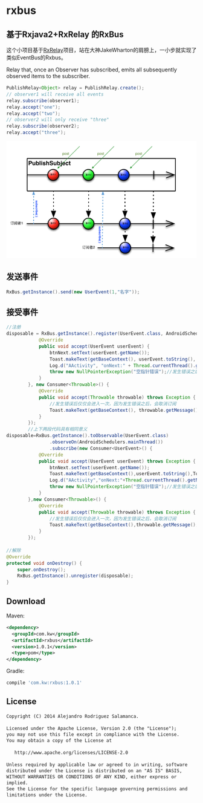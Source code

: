 # rxbus
## 基于Rxjava2+RxRelay 的RxBus

这个小项目基于[RxRelay](https://github.com/JakeWharton/RxRelay)项目，站在大神JakeWharton的肩膀上，一小步就实现了类似EventBus的Rxbus。


Relay that, once an Observer has subscribed, emits all subsequently observed items to the subscriber.
```java
PublishRelay<Object> relay = PublishRelay.create();
// observer1 will receive all events
relay.subscribe(observer1);
relay.accept("one");
relay.accept("two");
// observer2 will only receive "three"
relay.subscribe(observer2);
relay.accept("three");
```
![](intro.png)

## 发送事件

```java
RxBus.getInstance().send(new UserEvent(1,"名字"));
```

## 接受事件

```java
//注册
disposable = RxBus.getInstance().register(UserEvent.class, AndroidSchedulers.mainThread(), new Consumer<UserEvent>() {
            @Override
            public void accept(UserEvent userEvent) {
                btnNext.setText(userEvent.getName());
                Toast.makeText(getBaseContext(), userEvent.toString(), Toast.LENGTH_SHORT).show();
                Log.d("AActivity", "onNext:" + Thread.currentThread().getName());
                throw new NullPointerException("空指针错误");//发生错误之后，会取消订阅
            }
        }, new Consumer<Throwable>() {
            @Override
            public void accept(Throwable throwable) throws Exception {
                //发生错误后仅仅会进入一次，因为发生错误之后，会取消订阅
                Toast.makeText(getBaseContext(), throwable.getMessage(), Toast.LENGTH_SHORT).show();
            }
        });
        //上下两段代码具有相同意义
disposable=RxBus.getInstance().toObservable(UserEvent.class)
                .observeOn(AndroidSchedulers.mainThread())
                .subscribe(new Consumer<UserEvent>() {
            @Override
            public void accept(UserEvent userEvent) throws Exception {
                btnNext.setText(userEvent.getName());
                Toast.makeText(getBaseContext(),userEvent.toString(),Toast.LENGTH_SHORT).show();
                Log.d("AActivity","onNext:"+Thread.currentThread().getName());
                throw new NullPointerException("空指针错误");//发生错误之后，会取消订阅
            }
        },new Consumer<Throwable>() {
            @Override
            public void accept(Throwable throwable) throws Exception {
                //发生错误后仅仅会进入一次，因为发生错误之后，会取消订阅
                Toast.makeText(getBaseContext(),throwable.getMessage(),Toast.LENGTH_SHORT).show();
            }
        });

//解除
@Override
protected void onDestroy() {
    super.onDestroy();
    RxBus.getInstance().unregister(disposable);
}
```

Download
--------

Maven:
```xml
<dependency>
  <groupId>com.kw</groupId>
  <artifactId>rxbus</artifactId>
  <version>1.0.1</version>
  <type>pom</type>
</dependency>
```
Gradle:
```groovy
compile 'com.kw:rxbus:1.0.1'
```



License
-------
	Copyright (C) 2014 Alejandro Rodriguez Salamanca.

	Licensed under the Apache License, Version 2.0 (the "License");
	you may not use this file except in compliance with the License.
	You may obtain a copy of the License at

	   http://www.apache.org/licenses/LICENSE-2.0

	Unless required by applicable law or agreed to in writing, software
	distributed under the License is distributed on an "AS IS" BASIS,
	WITHOUT WARRANTIES OR CONDITIONS OF ANY KIND, either express or implied.
	See the License for the specific language governing permissions and
	limitations under the License.
